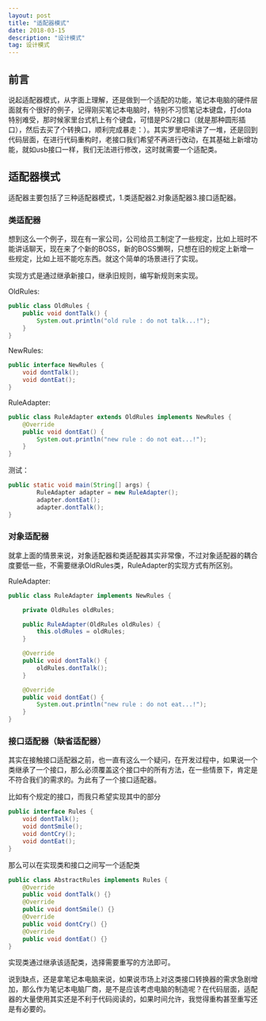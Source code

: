 ```yaml
---
layout: post
title: "适配器模式"
date: 2018-03-15 
description: "设计模式"
tag: 设计模式
---
```


## 前言

说起适配器模式，从字面上理解，还是做到一个适配的功能，笔记本电脑的硬件层面就有个很好的例子，记得刚买笔记本电脑时，特别不习惯笔记本键盘，打dota特别难受，那时候家里台式机上有个键盘，可惜是PS/2接口（就是那种圆形插口），然后去买了个转换口，顺利完成暴走：）。其实罗里吧嗦讲了一堆，还是回到代码层面，在进行代码重构时，老接口我们希望不再进行改动，在其基础上新增功能，就如usb接口一样，我们无法进行修改，这时就需要一个适配类。

## 适配器模式

适配器主要包括了三种适配器模式，1.类适配器2.对象适配器3.接口适配器。

### 类适配器

想到这么一个例子，现在有一家公司，公司给员工制定了一些规定，比如上班时不能讲话聊天，现在来了个新的BOSS，新的BOSS懒啊，只想在旧的规定上新增一些规定，比如上班不能吃东西。就这个简单的场景进行了实现。

实现方式是通过继承新接口，继承旧规则，编写新规则来实现。

OldRules:

``` java
public class OldRules {
    public void dontTalk() {
        System.out.println("old rule : do not talk...!");
    }
}
```

NewRules:

``` java
public interface NewRules {
    void dontTalk();
    void dontEat();
}
```

RuleAdapter:

``` java
public class RuleAdapter extends OldRules implements NewRules {
    @Override
    public void dontEat() {
        System.out.println("new rule : do not eat...!");
    }
}
```

测试：

``` java
public static void main(String[] args) {
        RuleAdapter adapter = new RuleAdapter();
        adapter.dontEat();
        adapter.dontTalk();
}
```

### 对象适配器

就拿上面的情景来说，对象适配器和类适配器其实非常像，不过对象适配器的耦合度要低一些，不需要继承OldRules类，RuleAdapter的实现方式有所区别。

RuleAdapter:

``` java
public class RuleAdapter implements NewRules {

    private OldRules oldRules;

    public RuleAdapter(OldRules oldRules) {
        this.oldRules = oldRules;
    }

    @Override
    public void dontTalk() {
        oldRules.dontTalk();
    }

    @Override
    public void dontEat() {
        System.out.println("new rule : do not eat...!");
    }
}
```

### 接口适配器（缺省适配器）

其实在接触接口适配器之前，也一直有这么一个疑问，在开发过程中，如果说一个类继承了一个接口，那么必须覆盖这个接口中的所有方法，在一些情景下，肯定是不符合我们的需求的。为此有了一个接口适配器。

比如有个规定的接口，而我只希望实现其中的部分

``` java
public interface Rules {
    void dontTalk();
    void dontSmile();
    void dontCry();
    void dontEat();
}
```

那么可以在实现类和接口之间写一个适配类

``` java
public class AbstractRules implements Rules {
    @Override
    public void dontTalk() {}
    @Override
    public void dontSmile() {}
    @Override
    public void dontCry() {}
    @Override
    public void dontEat() {}
}
```

实现类通过继承该适配类，选择需要重写的方法即可。

说到缺点，还是拿笔记本电脑来说，如果说市场上对这类接口转换器的需求急剧增加，那么作为笔记本电脑厂商，是不是应该考虑电脑的制造呢？在代码层面，适配器的大量使用其实还是不利于代码阅读的，如果时间允许，我觉得重构甚至重写还是有必要的。